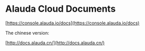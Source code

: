 # Alauda Cloud Documents

[https://console.alauda.io/docs](https://console.alauda.io/docs)

The chinese version:

[http://docs.alauda.cn/](http://docs.alauda.cn/)
